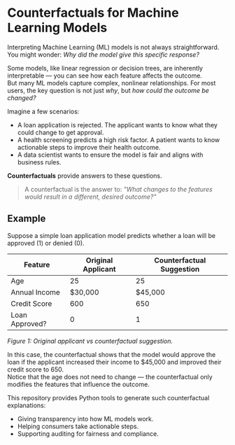 # Counterfactuals for Machine Learning Models

Interpreting Machine Learning (ML) models is not always straightforward. You might wonder: *Why did the model give this specific response?*  

Some models, like linear regression or decision trees, are inherently interpretable — you can see how each feature affects the outcome.  
But many ML models capture complex, nonlinear relationships. For most users, the key question is not just *why*, but *how could the outcome be changed?*

Imagine a few scenarios:

- A loan application is rejected. The applicant wants to know what they could change to get approval.  
- A health screening predicts a high risk factor. A patient wants to know actionable steps to improve their health outcome.  
- A data scientist wants to ensure the model is fair and aligns with business rules.

**Counterfactuals** provide answers to these questions.  

> A counterfactual is the answer to: *"What changes to the features would result in a different, desired outcome?"*

## Example

Suppose a simple loan application model predicts whether a loan will be approved (1) or denied (0).  

| Feature           | Original Applicant | Counterfactual Suggestion |
|------------------|-----------------|-------------------------|
| Age               | 25              | 25                      |
| Annual Income     | $30,000         | $45,000                 |
| Credit Score      | 600             | 650                     |
| Loan Approved?    | 0               | 1                       |


*Figure 1: Original applicant vs counterfactual suggestion.*


In this case, the counterfactual shows that the model would approve the loan if the applicant increased their income to $45,000 and improved their credit score to 650.  
Notice that the age does not need to change — the counterfactual only modifies the features that influence the outcome.

This repository provides Python tools to generate such counterfactual explanations:

- Giving transparency into how ML models work.
- Helping consumers take actionable steps.
- Supporting auditing for fairness and compliance.

